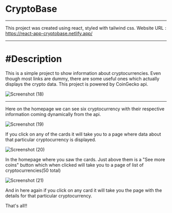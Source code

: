 # CryptoBase
----------------
This project was created using react, styled with tailwind css.
Website URL : https://react-app-cryptobase.netlify.app/

----------------
#Description
=============
This is a simple project to show information about cryptocurrencies. Even though most links are dummy, there are some useful ones which actually displays the crypto data. This project is powered by CoinGecko api.

![Screenshot (18)](https://user-images.githubusercontent.com/104153089/168626239-545ff270-d45c-47fd-a02b-17d4a5a1de7d.png)

--------------
Here on the homepage we can see six cryptocurrency with their respective information coming dynamically from the api.

![Screenshot (19)](https://user-images.githubusercontent.com/104153089/168626473-f7ddb344-e0f0-470e-9705-192259ff3727.png)

If you click on any of the cards it will take you to a page where data about that particular cryptocurrency is displayed.

![Screenshot (20)](https://user-images.githubusercontent.com/104153089/168626856-cbeaf931-92b8-4808-8980-d0433f911282.png)

In the homepage where you saw the cards. Just above them is a "See more coins" button which when clicked will take you to a page of list of cryptocurrencies(50 total)

![Screenshot (21)](https://user-images.githubusercontent.com/104153089/168627159-de8b77c8-ef75-429c-9034-2da857351827.png)

And in here again if you click on any card it will take you the page with the details for that particular cryptocurrency.

That's all!!
